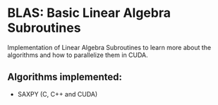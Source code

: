 # BLAS: Basic Linear Algebra Subroutines
Implementation of Linear Algebra Subroutines to learn more about the algorithms and how to parallelize them in CUDA.

## Algorithms implemented:
- SAXPY (C, C++ and CUDA)
